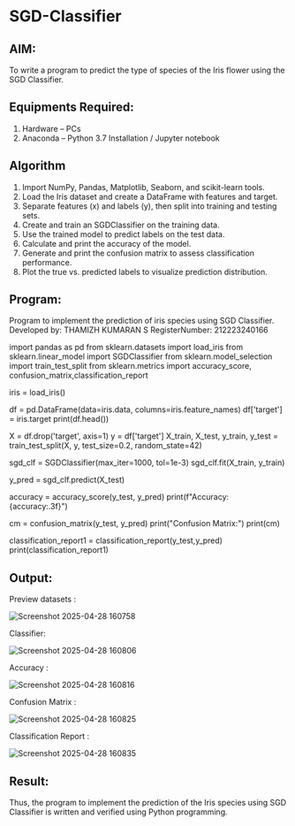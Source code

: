 # SGD-Classifier
## AIM:
To write a program to predict the type of species of the Iris flower using the SGD Classifier.

## Equipments Required:
1. Hardware – PCs
2. Anaconda – Python 3.7 Installation / Jupyter notebook

## Algorithm
1. Import NumPy, Pandas, Matplotlib, Seaborn, and scikit-learn tools.
2. Load the Iris dataset and create a DataFrame with features and target.
3. Separate features (x) and labels (y), then split into training and testing sets.
4. Create and train an SGDClassifier on the training data.
5. Use the trained model to predict labels on the test data.
6. Calculate and print the accuracy of the model.
7. Generate and print the confusion matrix to assess classification performance.
8. Plot the true vs. predicted labels to visualize prediction distribution.

## Program:


Program to implement the prediction of iris species using SGD Classifier.
Developed by: THAMIZH KUMARAN S
RegisterNumber:  212223240166



import pandas as pd
from sklearn.datasets import load_iris
from sklearn.linear_model import SGDClassifier
from sklearn.model_selection import train_test_split
from sklearn.metrics import accuracy_score, confusion_matrix,classification_report

iris = load_iris()

df = pd.DataFrame(data=iris.data, columns=iris.feature_names)
df['target'] = iris.target
print(df.head())

X = df.drop('target', axis=1)
y = df['target']
X_train, X_test, y_train, y_test = train_test_split(X, y, test_size=0.2, random_state=42)

sgd_clf = SGDClassifier(max_iter=1000, tol=1e-3)
sgd_clf.fit(X_train, y_train)

y_pred = sgd_clf.predict(X_test)

accuracy = accuracy_score(y_test, y_pred)
print(f"Accuracy: {accuracy:.3f}")

cm = confusion_matrix(y_test, y_pred)
print("Confusion Matrix:")
print(cm)

classification_report1 = classification_report(y_test,y_pred)
print(classification_report1)



## Output:
Preview datasets :

![Screenshot 2025-04-28 160758](https://github.com/user-attachments/assets/53cf83b7-1949-46df-be90-f936b51de19c)

Classifier:

![Screenshot 2025-04-28 160806](https://github.com/user-attachments/assets/137b8554-a912-4819-b641-00f089af9cb9)

Accuracy :

![Screenshot 2025-04-28 160816](https://github.com/user-attachments/assets/687ca885-e527-4fcf-97f3-4d6bbc1980f3)

Confusion Matrix :

![Screenshot 2025-04-28 160825](https://github.com/user-attachments/assets/1f6adf4f-3724-48b4-a2f6-8c98f11a0f26)

Classification Report :

![Screenshot 2025-04-28 160835](https://github.com/user-attachments/assets/b1668ddc-e4a3-47fe-ae4a-669c69e96ddd)


## Result:
Thus, the program to implement the prediction of the Iris species using SGD Classifier is written and verified using Python programming.
